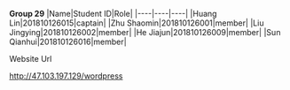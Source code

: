**Group 29**
|Name|Student ID|Role|
|----|----|----|
|Huang Lin|201810126015|captain|
|Zhu Shaomin|201810126001|member|
|Liu Jingying|201810126002|member|
|He Jiajun|201810126009|member|
|Sun Qianhui|201810126016|member|


Website Url

http://47.103.197.129/wordpress
